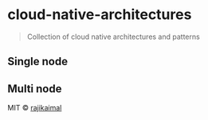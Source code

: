 # cloud-native-architectures

> Collection of cloud native architectures and patterns

## Single node

## Multi node

MIT © [rajikaimal](https://github.com/rajikaimal)
